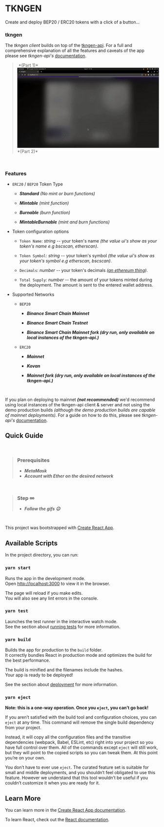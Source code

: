# TKNGEN

Create and deploy BEP20 / ERC20 tokens with a click of a button...

### tkngen

The *tkngen client* builds on top of the [tkngen-api](https://github.com/sntsabode/tkngen-api). For a full and comprehensive explanation of all the features and caveats of the app please see *tkngen-api's* [documentation](https://github.com/sntsabode/tkngen-api#readme).

> <img src="./misc/sc1.gif" alt=""/>
> *(Part 1)*
> <img src="./misc/sc2.gif" alt=""/>
> *(Part 2)*

<br/>

### Features

* `ERC20` / `BEP20` Token Type
  
  * ***Standard*** *(No mint or burn functions)*

  * ***Mintable*** *(mint function)*

  * ***Burnable*** *(burn function)*

  * ***MintableBurnable*** *(mint and burn functions)*

* Token configuration options

  * `Token Name`: *string* -- your token's name *(the value ui's show as your token's name e.g bscscan, etherscan)*.

  * `Token Symbol`: *string* -- your token's symbol *(the value ui's show as your token's symbol e.g etherscan, bscscan)*.

  * `Decimals`: *number* -- your token's decimals *([an ethereum thing](https://docs.openzeppelin.com/contracts/3.x/erc20#a-note-on-decimals))*.

  * `Total Supply`: *number* -- the amount of your tokens minted during the deployment. The amount is sent to the entered wallet address.

* Supported Networks

  * `BEP20`

    * ***Binance Smart Chain Mainnet***

    * ***Binance Smart Chain Testnet***

    * ***Binance Smart Chain Mainnet fork (dry run, only available on local instances of the tkngen-api.)***


  * `ERC20`

    * ***Mainnet***

    * ***Kovan***

    * ***Mainnet fork (dry run, only available on local instances of the tkngen-api.)***

<br/>

If you plan on deploying to mainnet ***(not recommended)*** we'd recommend using local instances of the tkngen-api client & server and not using the demo production builds *(although the demo production builds are capable of mainnet deployments)*. For a guide on how to do this, please see *tkngen-api's* [documentation](https://github.com/sntsabode/tkngen-api#readme).

## Quick Guide

<br/>

> ### Prerequisites
>
> * ***MetaMask***
> * ***Account with Ether on the desired network***

<br/>

> ### Step ∞
> * ***Follow the gifs 😉***

<br/>

This project was bootstrapped with [Create React App](https://github.com/facebook/create-react-app).

## Available Scripts

In the project directory, you can run:

### `yarn start`

Runs the app in the development mode.\
Open [http://localhost:3000](http://localhost:3000) to view it in the browser.

The page will reload if you make edits.\
You will also see any lint errors in the console.

### `yarn test`

Launches the test runner in the interactive watch mode.\
See the section about [running tests](https://facebook.github.io/create-react-app/docs/running-tests) for more information.

### `yarn build`

Builds the app for production to the `build` folder.\
It correctly bundles React in production mode and optimizes the build for the best performance.

The build is minified and the filenames include the hashes.\
Your app is ready to be deployed!

See the section about [deployment](https://facebook.github.io/create-react-app/docs/deployment) for more information.

### `yarn eject`

**Note: this is a one-way operation. Once you `eject`, you can’t go back!**

If you aren’t satisfied with the build tool and configuration choices, you can `eject` at any time. This command will remove the single build dependency from your project.

Instead, it will copy all the configuration files and the transitive dependencies (webpack, Babel, ESLint, etc) right into your project so you have full control over them. All of the commands except `eject` will still work, but they will point to the copied scripts so you can tweak them. At this point you’re on your own.

You don’t have to ever use `eject`. The curated feature set is suitable for small and middle deployments, and you shouldn’t feel obligated to use this feature. However we understand that this tool wouldn’t be useful if you couldn’t customize it when you are ready for it.

## Learn More

You can learn more in the [Create React App documentation](https://facebook.github.io/create-react-app/docs/getting-started).

To learn React, check out the [React documentation](https://reactjs.org/).
